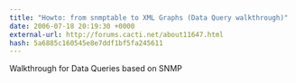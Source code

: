 ```yaml
---
title: "Howto: from snmptable to XML Graphs (Data Query walkthrough)"
date: 2006-07-18 20:19:30 +0000
external-url: http://forums.cacti.net/about11647.html
hash: 5a6885c160545e8e7ddf1bf5fa245611
---
```


Walkthrough for Data Queries based on SNMP
